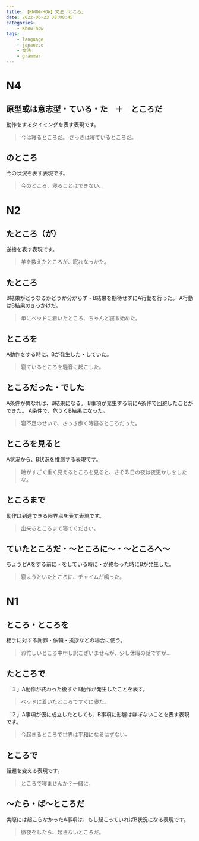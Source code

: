 ```yaml
---
title: 【KNOW-HOW】文法「ところ」
date: 2022-06-23 08:08:45
categories:
    - Know-how
tags:
    - language
    - japanese
    - 文法
    - grammar
---
```

# N4
## 原型或は意志型・ている・た　＋　ところだ
動作をするタイミングを表す表現です。

> 今は寝るところだ。
> さっきは寝ているところだ。

## のところ
今の状況を表す表現です。
> 今のところ、寝ることはできない。

# N2
## たところ（が）
逆接を表す表現です。
> 羊を数えたところが、眠れなっかた。

## たところ
B結果がどうなるかどうか分からず・B結果を期待せずにA行動を行った。
A行動はB結果のきっかけだ。
> 単にベッドに着いたところ、ちゃんと寝る始めた。

## ところを
A動作をする時に、Bが発生した・していた。
> 寝ているところを騒音に起こした。

## ところだった・でした
A条件が異なれば、B結果になる。
B事項が発生する前にA条件で回避したことができた。
A条件で、危うくB結果になった。
> 寝不足のせいで、さっき歩く時寝るところだった。

## ところを見ると
A状況から、B状況を推測する表現です。
> 瞼がすごく重く見えるところを見ると、さぞ昨日の夜は夜更かしをしたな。

## ところまで
動作は到達できる限界点を表す表現です。
> 出来るところまで寝てください。

## ていたところだ・〜ところに〜・〜ところへ〜
ちょうどAをする前に・をしている時に・が終わった時にBが発生した。
> 寝ようといたところに、チャイムが鳴った。

# N1
## ところ・ところを
相手に対する謝罪・依頼・挨拶などの場合に使う。
> お忙しいところ中申し訳ございませんが、少し休暇の話ですが…

## たところで
「１」A動作が終わった後すぐB動作が発生したことを表す。
> ベッドに着いたところですぐに寝た。

「２」A事項が仮に成立したとしても、B事項に影響はほぼないことを表す表現です。
> 今起きるところで世界は平和になるはずない。

## ところで
話題を変える表現です。
> ところで寝ませんか？一緒に。

## 〜たら・ば〜ところだ
実際には起こらなかったA事項は、もし起こっていればB状況になる表現です。
> 徹夜をしたら、起きないところだ。